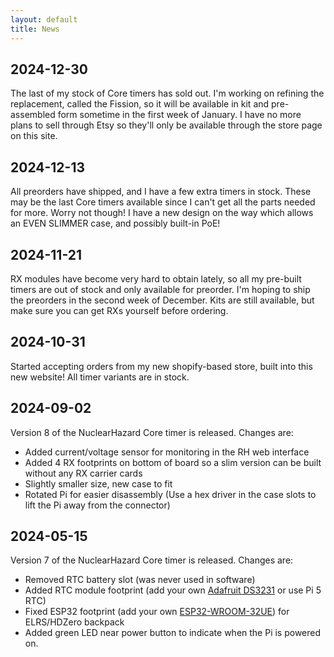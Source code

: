 ```yaml
---
layout: default
title: News
---
```


## 2024-12-30
The last of my stock of Core timers has sold out. I'm working on refining the replacement, called the Fission, so it will be available in kit and pre-assembled form sometime in the first week of January. I have no more plans to sell through Etsy so they'll only be available through the store page on this site.

## 2024-12-13
All preorders have shipped, and I have a few extra timers in stock. These may be the last Core timers available since I can't get all the parts needed for more. Worry not though! I have a new design on the way which allows an EVEN SLIMMER case, and possibly built-in PoE!

## 2024-11-21
RX modules have become very hard to obtain lately, so all my pre-built timers are out of stock and only available for preorder. I'm hoping to ship the preorders in the second week of December. Kits are still available, but make sure you can get RXs yourself before ordering.

## 2024-10-31
Started accepting orders from my new shopify-based store, built into this new website! All timer variants are in stock.

## 2024-09-02
Version 8 of the NuclearHazard Core timer is released. Changes are:
- Added current/voltage sensor for monitoring in the RH web interface
- Added 4 RX footprints on bottom of board so a slim version can be built without any RX carrier cards
- Slightly smaller size, new case to fit
- Rotated Pi for easier disassembly (Use a hex driver in the case slots to lift the Pi away from the connector)

## 2024-05-15
Version 7 of the NuclearHazard Core timer is released. Changes are:
- Removed RTC battery slot (was never used in software)
- Added RTC module footprint (add your own <a href="https://www.adafruit.com/product/3013" target="_blank">Adafruit DS3231</a> or use Pi 5 RTC)
- Fixed ESP32 footprint (add your own <a href="https://www.digikey.com/en/products/detail/espressif-systems/ESP32-WROOM-32UE-N16/11613145" target="_blank">ESP32-WROOM-32UE</a>) for ELRS/HDZero backpack
- Added green LED near power button to indicate when the Pi is powered on.